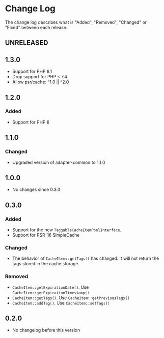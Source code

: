 # Change Log

The change log describes what is "Added", "Removed", "Changed" or "Fixed" between each release.

## UNRELEASED

## 1.3.0

* Support for PHP 8.1
* Drop support for PHP < 7.4
* Allow psr/cache: ^1.0 || ^2.0

## 1.2.0

### Added

* Support for PHP 8

## 1.1.0

### Changed
* Upgraded version of adapter-common to 1.1.0

## 1.0.0

* No changes since 0.3.0

## 0.3.0

### Added

* Support for the new `TaggableCacheItemPoolInterface`.
* Support for PSR-16 SimpleCache

### Changed

* The behavior of `CacheItem::getTags()` has changed. It will not return the tags stored in the cache storage.

### Removed

* `CacheItem::getExpirationDate()`. Use `CacheItem::getExpirationTimestamp()`
* `CacheItem::getTags()`. Use `CacheItem::getPreviousTags()`
* `CacheItem::addTag()`. Use `CacheItem::setTags()`

## 0.2.0

* No changelog before this version
